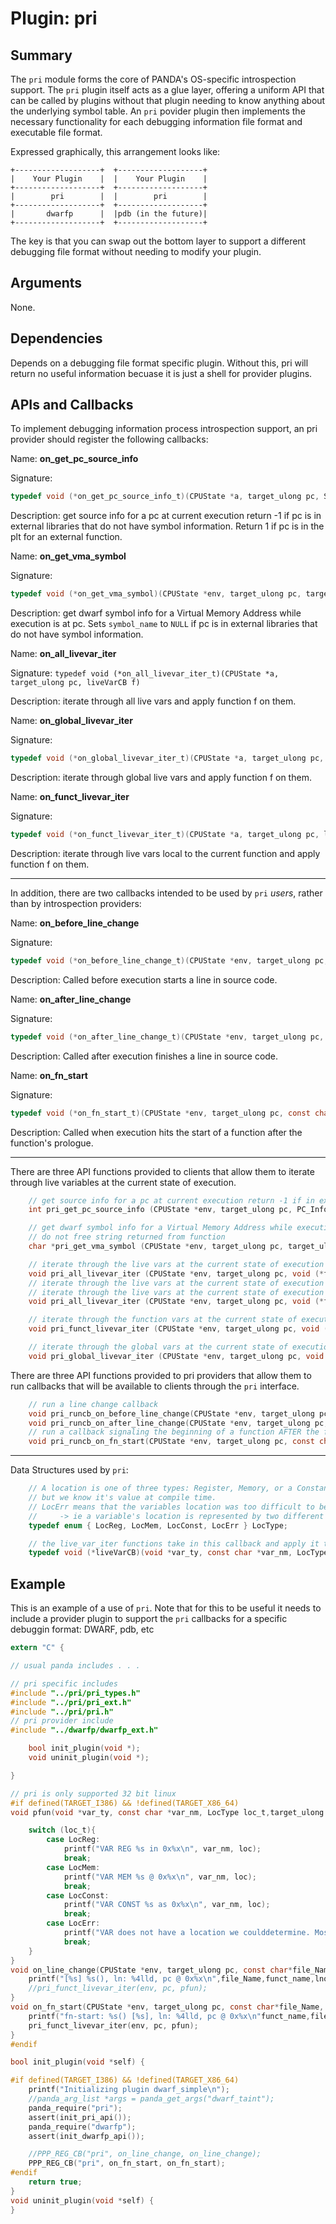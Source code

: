 Plugin: pri
===========

Summary
-------

The `pri` module forms the core of PANDA's OS-specific introspection support. The `pri` plugin itself acts as a glue layer, offering a uniform API that can be called by plugins without that plugin needing to know anything about the underlying symbol table. An `pri` povider plugin then implements the necessary functionality for each debugging information file format and executable file format.

Expressed graphically, this arrangement looks like:

    +-------------------+  +-------------------+
    |    Your Plugin    |  |    Your Plugin    |
    +-------------------+  +-------------------+
    |        pri        |  |        pri        |
    +-------------------+  +-------------------+
    |       dwarfp      |  |pdb (in the future)|
    +-------------------+  +-------------------+

The key is that you can swap out the bottom layer to support a different debugging file format without needing to modify your plugin.

Arguments
---------

None.

Dependencies
------------

Depends on a debugging file format specific plugin.
Without this, pri will return no useful information becuase it is just a shell for provider plugins.

APIs and Callbacks
------------------

To implement debugging information process introspection support, an pri provider should register the following callbacks:

Name: **on_get_pc_source_info**

Signature:

```C
typedef void (*on_get_pc_source_info_t)(CPUState *a, target_ulong pc, SrcInfo *info, int *rc)
```

Description: get source info for a pc at current execution return -1 if pc is in
external libraries that do not have symbol information.  Return 1 if pc is in
the plt for an external function.

Name: **on_get_vma_symbol**

Signature:

```C
typedef void (*on_get_vma_symbol)(CPUState *env, target_ulong pc, target_ulong vma, char **symbol_name)
```

Description: get dwarf symbol info for a Virtual Memory Address while execution is at pc. Sets `symbol_name` to  `NULL` if pc is in external libraries that do not have symbol information.

Name: **on_all_livevar_iter**

Signature: `typedef void (*on_all_livevar_iter_t)(CPUState *a, target_ulong pc, liveVarCB f)`

Description: iterate through all live vars and apply function f on them.

Name: **on_global_livevar_iter**

Signature:

```C
typedef void (*on_global_livevar_iter_t)(CPUState *a, target_ulong pc, liveVarCB f)
```

Description: iterate through global live vars and apply function f on them.

Name: **on_funct_livevar_iter**

Signature:

```C
typedef void (*on_funct_livevar_iter_t)(CPUState *a, target_ulong pc, liveVarCB f)
```

Description: iterate through live vars local to the current function and apply function f on them.

---------------

In addition, there are two callbacks intended to be used by `pri` *users*, rather than by introspection providers:

Name: **on_before_line_change**

Signature:

```C
typedef void (*on_before_line_change_t)(CPUState *env, target_ulong pc, const char *file_name, const char *funct_name, unsigned long long lno)
```

Description: Called before execution starts a line in source code.

Name: **on_after_line_change**

Signature:

```C
typedef void (*on_after_line_change_t)(CPUState *env, target_ulong pc, const char *file_name, const char *funct_name, unsigned long long lno)
```

Description: Called after execution finishes a line in source code.

Name: **on_fn_start**

Signature:

```C
typedef void (*on_fn_start_t)(CPUState *env, target_ulong pc, const char *file_name, const char *funct_name)
```

Description: Called when execution hits the start of a function after the function's prologue.

---------------

There are three API functions provided to clients that allow them to iterate through live variables at the current state of execution.

```C
    // get source info for a pc at current execution return -1 if in external libraries that do not have symbol information
    int pri_get_pc_source_info (CPUState *env, target_ulong pc, PC_Info *info);

    // get dwarf symbol info for a Virtual Memory Address while execution is at pc. Return `NULL` if external libraries that do not have symbol information
    // do not free string returned from function
    char *pri_get_vma_symbol (CPUState *env, target_ulong pc, target_ulong vma);

    // iterate through the live vars at the current state of execution
    void pri_all_livevar_iter (CPUState *env, target_ulong pc, void (*f)(void *var_ty, const char *var_nm, LocType loc_t, target_ulong loc));
    // iterate through the live vars at the current state of execution
    // iterate through the live vars at the current state of execution
    void pri_all_livevar_iter (CPUState *env, target_ulong pc, void (*f)(void *var_ty, const char *var_nm, LocType loc_t,     target_ulong loc));

    // iterate through the function vars at the current state of execution
    void pri_funct_livevar_iter (CPUState *env, target_ulong pc, void (*f)(void *var_ty, const char *var_nm, LocType loc_t, target_ulong loc));

    // iterate through the global vars at the current state of execution
    void pri_global_livevar_iter (CPUState *env, target_ulong pc, void (*f)(void *var_ty, const char *var_nm, LocType loc_t, target_ulong loc));
```

There are three API functions provided to pri providers that allow them to run callbacks that will be available to clients through the `pri` interface.

```C
    // run a line change callback
    void pri_runcb_on_before_line_change(CPUState *env, target_ulong pc, const char *file_name, const char *funct_name, unsigned long long lno);
    void pri_runcb_on_after_line_change(CPUState *env, target_ulong pc, const char *file_name, const char *funct_name, unsigned long long lno);
    // run a callback signaling the beginning of a function AFTER the function prologue
    void pri_runcb_on_fn_start(CPUState *env, target_ulong pc, const char *file_name, const char *funct_name);
```

---------------

Data Structures used by `pri`:

```C
    // A location is one of three types: Register, Memory, or a Constant (variable is not stored anywhere in memory or registers)
    // but we know it's value at compile time.
    // LocErr means that the variables location was too difficult to be determine (future support may remediate this).
    //     -> ie a variable's location is represented by two different registers (DW_OP_bit_piece)
    typedef enum { LocReg, LocMem, LocConst, LocErr } LocType;

    // the live_var_iter functions take in this callback and apply it to all vars that are live at the current program state
    typedef void (*liveVarCB)(void *var_ty, const char *var_nm, LocType loc_t, target_ulong loc);
```

Example
-------

This is an example of a use of `pri`.  Note that for this to be useful it needs to include a provider plugin to support the `pri` callbacks for a specific debuggin format: DWARF, pdb, etc

```C
extern "C" {

// usual panda includes . . .

// pri specific includes
#include "../pri/pri_types.h"
#include "../pri/pri_ext.h"
#include "../pri/pri.h"
// pri provider include
#include "../dwarfp/dwarfp_ext.h"

    bool init_plugin(void *);
    void uninit_plugin(void *);

}

// pri is only supported 32 bit linux
#if defined(TARGET_I386) && !defined(TARGET_X86_64)
void pfun(void *var_ty, const char *var_nm, LocType loc_t,target_ulong loc){

    switch (loc_t){
        case LocReg:
            printf("VAR REG %s in 0x%x\n", var_nm, loc);
            break;
        case LocMem:
            printf("VAR MEM %s @ 0x%x\n", var_nm, loc);
            break;
        case LocConst:
            printf("VAR CONST %s as 0x%x\n", var_nm, loc);
            break;
        case LocErr:
            printf("VAR does not have a location we coulddetermine. Most likely because the var is splitamong multiple locations\n");
            break;
    }
}
void on_line_change(CPUState *env, target_ulong pc, const char*file_Name, const char *funct_name, unsigned long long lno){
    printf("[%s] %s(), ln: %4lld, pc @ 0x%x\n",file_Name,funct_name,lno,pc);
    //pri_funct_livevar_iter(env, pc, pfun);
}
void on_fn_start(CPUState *env, target_ulong pc, const char*file_Name, const char *funct_name, unsigned long long lno){
    printf("fn-start: %s() [%s], ln: %4lld, pc @ 0x%x\n"funct_name,file_Name,lno,pc);
    pri_funct_livevar_iter(env, pc, pfun);
}
#endif

bool init_plugin(void *self) {

#if defined(TARGET_I386) && !defined(TARGET_X86_64)
    printf("Initializing plugin dwarf_simple\n");
    //panda_arg_list *args = panda_get_args("dwarf_taint");
    panda_require("pri");
    assert(init_pri_api());
    panda_require("dwarfp");
    assert(init_dwarfp_api());

    //PPP_REG_CB("pri", on_line_change, on_line_change);
    PPP_REG_CB("pri", on_fn_start, on_fn_start);
#endif
    return true;
}
void uninit_plugin(void *self) {
}
```
